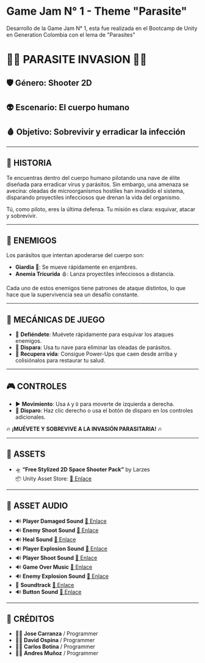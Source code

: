 # Game Jam N° 1 - Theme "Parasite"

Desarrollo de la Game Jam N° 1, esta fue realizada en el Bootcamp de Unity en Generation Colombia con el lema de "Parasites"

# 👾🦠 PARASITE INVASION 👾🦠

## 🛡️ Género: Shooter 2D 

## 👽 Escenario: El cuerpo humano 

## 🩸 Objetivo: Sobrevivir y erradicar la infección

---

## 🎯 HISTORIA

Te encuentras dentro del cuerpo humano pilotando una nave de élite diseñada para erradicar virus y parásitos. Sin embargo, una amenaza se avecina: oleadas de microorganismos hostiles han invadido el sistema, disparando proyectiles infecciosos que drenan la vida del organismo.

Tú, como piloto, eres la última defensa. Tu misión es clara: esquivar, atacar y sobrevivir.

---

## 🫠 ENEMIGOS

Los parásitos que intentan apoderarse del cuerpo son:

- **Giardia** 🐉: Se mueve rápidamente en enjambres.
- **Anemia Tricurida** 🩸: Lanza proyectiles infecciosos a distancia.

Cada uno de estos enemigos tiene patrones de ataque distintos, lo que hace que la supervivencia sea un desafío constante.

---

## 🔄 MECÁNICAS DE JUEGO

- 💪 **Defiéndete**: Muévete rápidamente para esquivar los ataques enemigos. 
- 🔫 **Dispara**: Usa tu nave para eliminar las oleadas de parásitos. 
- 🌟 **Recupera vida**: Consigue Power-Ups que caen desde arriba y colisiónalos para restaurar tu salud.

---

## 🎮 CONTROLES

- ▶️ **Movimiento**: Usa `A` y `D` para moverte de izquierda a derecha. 
- 🎯 **Disparo**: Haz clic derecho o usa el botón de disparo en los controles adicionales.

🔥 **¡MUÉVETE Y SOBREVIVE A LA INVASIÓN PARASITARIA!** 🔥

---

## 🎨 ASSETS

- 🛸 **“Free Stylized 2D Space Shooter Pack”** by Larzes  
  📦 Unity Asset Store: [🔗 Enlace]()

---

## 🎵 ASSET AUDIO

- 🔊 **Player Damaged Sound** [🔗 Enlace]()
- 🔊 **Enemy Shoot Sound** [🔗 Enlace]()
- 🔊 **Heal Sound** [🔗 Enlace]()
- 🔊 **Player Explosion Sound** [🔗 Enlace]()
- 🔊 **Player Shoot Sound** [🔗 Enlace]()
- 🔊 **Game Over Music** [🔗 Enlace]()
- 🔊 **Enemy Explosion Sound** [🔗 Enlace]()
- 🎼 **Soundtrack** [🔗 Enlace]()
- 🔊 **Button Sound** [🔗 Enlace]()

---

## 👥 CRÉDITOS

- 👨‍💻 **Jose Carranza** / Programmer
- 👨‍💻 **David Ospina** / Programmer 
- 👨‍💻 **Carlos Botina** / Programmer 
- 👨‍💻 **Andres Muñoz** / Programmer